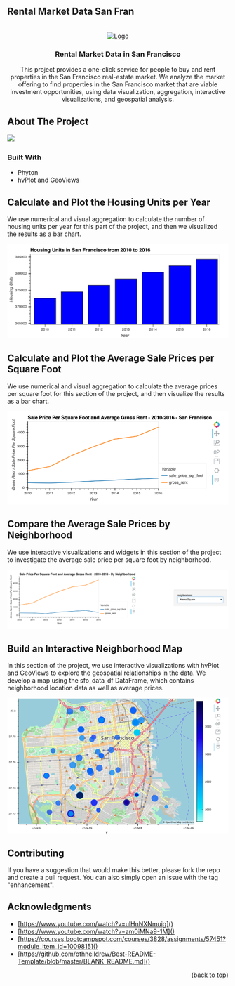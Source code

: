 ## Rental Market Data San Fran

<!-- Improved compatibility of back to top link: See: https://github.com/othneildrew/Best-README-Template/pull/73 -->
<a name=" Rental Market Data San Fran"></a>


<!-- PROJECT LOGO -->
<br />
<div align="center">
  <a href="https://github.com/github_username/repo_name">
    <img src="https://cdn-icons-png.flaticon.com/512/7539/7539350.png" alt="Logo" width="80" height="80">
  </a>

<h3 align="center">Rental Market Data in San Francisco</h3>

  <p align="center">
    This project provides a one-click service for people to buy and rent properties in the San Francisco real-estate market. We analyze the market offering to find properties in the San Francisco market that are viable investment opportunities, using data visualization, aggregation, interactive visualizations, and geospatial analysis.
  </p>
</div>



<!-- ABOUT THE PROJECT -->
## About The Project
<img src="https://images.pexels.com/photos/258447/pexels-photo-258447.jpeg?auto=compress&cs=tinysrgb&w=1260&h=750&dpr=2">

### Built With
* Phyton
* hvPlot and GeoViews

## Calculate and Plot the Housing Units per Year

We use numerical and visual aggregation to calculate the number of housing units per year for this part of the project, and then we visualized the results as a bar chart.

<img src="https://github.com/Nievz/Rental-Market-Data-San-Fran/blob/main/Images/zoomed-housing-units-by-year.png">

## Calculate and Plot the Average Sale Prices per Square Foot
We use numerical and visual aggregation to calculate the average prices per square foot for this section of the project, and then visualize the results as a bar chart.

<img src="https://github.com/Nievz/Rental-Market-Data-San-Fran/blob/main/Images/avg-sale-px-sq-foot-gross-rent.png">

## Compare the Average Sale Prices by Neighborhood
We use interactive visualizations and widgets in this section of the project to investigate the average sale price per square foot by neighborhood.

<img src="https://github.com/Nievz/Rental-Market-Data-San-Fran/blob/main/Images/pricing-info-by-neighborhood.png">

## Build an Interactive Neighborhood Map
In this section of the project, we use interactive visualizations with hvPlot and GeoViews to explore the geospatial relationships in the data. We develop a map using the sfo_data_df DataFrame, which contains neighborhood location data as well as average prices. 

<img src="https://github.com/Nievz/Rental-Market-Data-San-Fran/blob/main/Images/6-4-geoviews-plot.png">

## Contributing
If you have a suggestion that would make this better, please fork the repo and create a pull request. You can also simply open an issue with the tag "enhancement".

## Acknowledgments

* [https://www.youtube.com/watch?v=ulHnNXNmuig]()
* [https://www.youtube.com/watch?v=am0iMNa9-1M]()
* [https://courses.bootcampspot.com/courses/3828/assignments/57451?module_item_id=1009815]()
* [https://github.com/othneildrew/Best-README-Template/blob/master/BLANK_README.md]()



<p align="right">(<a href="#readme-top">back to top</a>)</p>



<!-- MARKDOWN LINKS & IMAGES -->
<!-- https://www.markdownguide.org/basic-syntax/#reference-style-links -->
[product-screenshot]: images/screenshot.png


